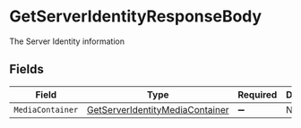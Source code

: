# GetServerIdentityResponseBody

The Server Identity information


## Fields

| Field                                                                                       | Type                                                                                        | Required                                                                                    | Description                                                                                 |
| ------------------------------------------------------------------------------------------- | ------------------------------------------------------------------------------------------- | ------------------------------------------------------------------------------------------- | ------------------------------------------------------------------------------------------- |
| `MediaContainer`                                                                            | [GetServerIdentityMediaContainer](../../Models/Requests/GetServerIdentityMediaContainer.md) | :heavy_minus_sign:                                                                          | N/A                                                                                         |